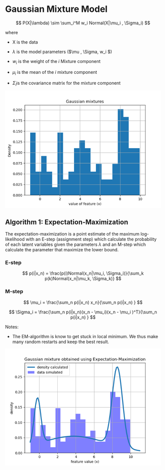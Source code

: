 # Gaussian Mixture Model

$$
P(X|\lambda) \sim \sum_i^M w_i Normal(X|\mu_i , \Sigma_i)
$$



where 

* X is the data
* $\lambda$ is the model parameters ($\mu , \Sigma, w_i $)

* $w_i$ is the weight of the $i​$ Mixture component
* $\mu_i$ is the mean of the $i$ mixture component 
* $\Sigma_i​$ is the covariance matrix for the mixture component



![](fig_gaussian_mixtures.png)





## Algorithm 1: Expectation-Maximization



The expectation-maximization is a point estimate of the maximum log-likelihood with an E-step (assignment step) which calculate the probability of each latent variables given the parameters $\lambda$ and an M-step which calculate the parameter that maximize the lower bound.



### E-step

$$
p(i|x_n) = \frac{p(i)Normal(x_n|\mu_i, \Sigma_i)}{\sum_k p(k)Normal(x_n|\mu_k, \Sigma_k)}
$$

### M-step

$$
\mu_i = \frac{\sum_n p(i|x_n) x_n}{\sum_n p(i|x_n) }
$$

$$
\Sigma_i = \frac{\sum_n p(i|x_n)(x_n - \mu_i)(x_n - \mu_i )^T}{\sum_n p(i|x_n) }
$$

Notes:

* The EM-algorithm is know to get stuck in local minimum. We thus make many random restarts and keep the best result. 



![](fig_gaussian_mixtures_EM.png)
